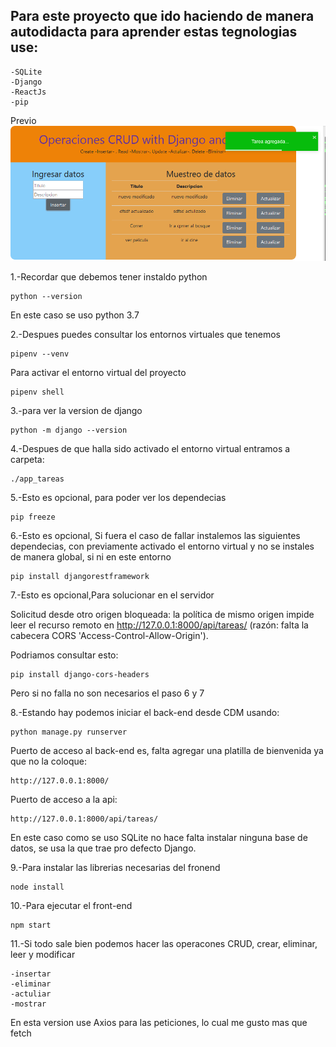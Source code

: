 ## Para este proyecto que ido haciendo de manera autodidacta para aprender estas tegnologias use:

	-SQLite
	-Django
	-ReactJs
	-pip

Previo
![alt preview](https://github.com/Eduardishion/todoAppEnDjangoReactJsSqLitePip/blob/master/preview.png)

1.-Recordar que debemos tener instaldo python

	python --version

En este caso se uso python 3.7

2.-Despues puedes consultar los entornos virtuales que tenemos
	
	pipenv --venv

Para activar el entorno virtual del proyecto 
	
	pipenv shell



3.-para ver la version de django 

	python -m django --version 


4.-Despues de que halla sido activado el entorno virtual entramos a carpeta:
	
	./app_tareas


5.-Esto es opcional, para poder ver los dependecias

	pip freeze

6.-Esto es opcional, Si fuera el caso de fallar instalemos las siguientes dependecias, con previamente activado el entorno virtual y no se instales de manera global, si ni en este entorno 

	pip install djangorestframework

7.-Esto es opcional,Para solucionar en el servidor 

Solicitud desde otro origen bloqueada: la política de mismo origen impide leer el recurso remoto en http://127.0.0.1:8000/api/tareas/ (razón: falta la cabecera CORS 'Access-Control-Allow-Origin').

Podriamos consultar esto:

	pip install django-cors-headers

Pero si no falla no son necesarios el paso 6 y 7



8.-Estando hay podemos iniciar el back-end desde CDM usando:


	python manage.py runserver


Puerto de acceso al back-end es,  falta agregar una platilla de bienvenida ya que no la coloque:

	http://127.0.0.1:8000/


Puerto de acceso a la api: 

	http://127.0.0.1:8000/api/tareas/


En este caso como se uso SQLite no hace falta 
instalar ninguna base de datos, se usa la que trae pro defecto Django. 


9.-Para instalar las librerias necesarias
del fronend 
	
	node install

10.-Para ejecutar el front-end
	
	npm start

11.-Si todo sale bien podemos hacer las operacones CRUD, crear, eliminar, leer y modificar

	-insertar
	-eliminar
	-actuliar 
	-mostrar

En esta version use Axios para las peticiones, lo cual me gusto mas que fetch
